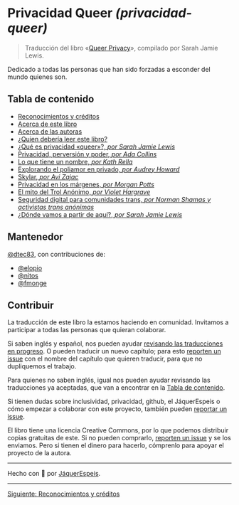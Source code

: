 # Privacidad Queer _(privacidad-queer)_

> Traducción del libro «[Queer Privacy](https://leanpub.com/queerprivacy)»,
compilado por Sarah Jamie Lewis.

Dedicado a todas las personas que han sido forzadas a esconder del mundo
quienes son.

## Tabla de contenido

 * [Reconocimientos y créditos](reconocimientos-creditos.md)
 * [Acerca de este libro](acerca-del-libro.md)
 * [Acerca de las autoras](acerca-de-autoras.md)
 * [¿Quien debería leer este libro?](quien-deberia-leer.md)
 * [¿Qué es privacidad «queer»?, *por Sarah Jamie Lewis*](que-es-privacidad-queer.md)
 * [Privacidad, perversión y poder, *por Ada Collins*](privacidad-perversion-poder.md)
 * [Lo que tiene un nombre, *por Kath Rella*](lo-que-tiene-un-nombre.md)
 * [Explorando el poliamor en privado, *por Audrey Howard*](explorando-poliamor.md)
 * [Skylar, *por Avi Zajac*](skylar.md)
 * [Privacidad en los márgenes, *por Morgan Potts*](privacidad-margenes.md)
 * [El mito del Trol Anónimo, *por Violet Hargrave*](el-mito-del-trol-anonimo.md)
 * [Seguridad digital para comunidades trans, *por Norman Shamas y activistas trans anónimas*](seguridad-digital.md)
 * [¿Dónde vamos a partir de aquí?, *por Sarah Jamie Lewis*](donde-vamos.md)

## Mantenedor

[@dtec83](https://github.com/dtec83), con contribuciones de:

* [@elopio](https://github.com/elopio)
* [@nitos](https://github.com/nitos)
* [@fmonge](https://github.com/fmonge)

## Contribuir

La traducción de este libro la estamos haciendo en comunidad. Invitamos a
participar a todas las personas que quieran colaborar.

Si saben inglés y español, nos pueden ayudar
[revisando las traducciones en progreso](https://github.com/JaquerEspeis/privacidad-queer/pulls).
O pueden traducir un nuevo capítulo; para esto
[reporten un issue](https://github.com/JaquerEspeis/privacidad-queer/issues/new)
con el nombre del capítulo que quieren traducir, para que no dupliquemos el
trabajo.

Para quienes no saben inglés, igual nos pueden ayudar revisando las
traducciones ya aceptadas, que van a encontrar en la
[Tabla de contenido](#tabla-de-contenido).

Si tienen dudas sobre inclusividad, privacidad, github, el JáquerEspeis o cómo
empezar a colaborar con este proyecto, también pueden
[reportar un issue](https://github.com/JaquerEspeis/privacidad-queer/issues/new).

El libro tiene una licencia Creative Commons, por lo que podemos distribuir
copias gratuitas de este. Si no pueden comprarlo,
[reporten un issue](https://github.com/JaquerEspeis/privacidad-queer/issues/new)
y se los enviamos. Pero si tienen el dinero para hacerlo, cómprenlo para apoyar
el proyecto de la autora.

***

Hecho con :rainbow: por [JáquerEspeis](https://github.com/jaquerespeis).

---

[Siguiente: Reconocimientos y créditos](reconocimientos-creditos.md)
